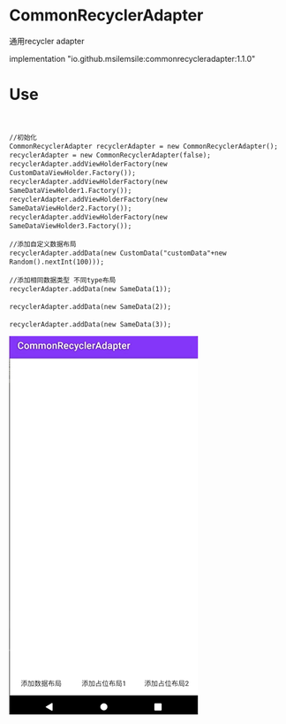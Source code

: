 # CommonRecyclerAdapter

通用recycler adapter

implementation "io.github.msilemsile:commonrecycleradapter:1.1.0"

# Use
```


//初始化
CommonRecyclerAdapter recyclerAdapter = new CommonRecyclerAdapter();
recyclerAdapter = new CommonRecyclerAdapter(false);
recyclerAdapter.addViewHolderFactory(new CustomDataViewHolder.Factory());
recyclerAdapter.addViewHolderFactory(new SameDataViewHolder1.Factory());
recyclerAdapter.addViewHolderFactory(new SameDataViewHolder2.Factory());
recyclerAdapter.addViewHolderFactory(new SameDataViewHolder3.Factory());

//添加自定义数据布局
recyclerAdapter.addData(new CustomData("customData"+new Random().nextInt(100)));

//添加相同数据类型 不同type布局
recyclerAdapter.addData(new SameData(1));

recyclerAdapter.addData(new SameData(2));

recyclerAdapter.addData(new SameData(3));

```

![Image](https://github.com/msilemsile/CommonRecyclerAdapter/blob/master/demo.gif)
